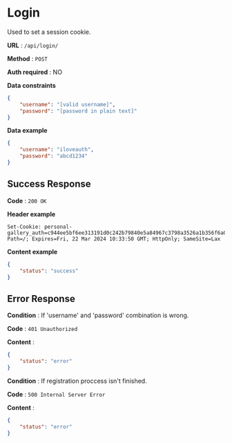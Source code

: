 # Login

Used to set a session cookie.

**URL** : `/api/login/`

**Method** : `POST`

**Auth required** : NO

**Data constraints**

```json
{
    "username": "[valid username]",
    "password": "[password in plain text]"
}
```

**Data example**

```json
{
    "username": "iloveauth",
    "password": "abcd1234"
}
```

## Success Response

**Code** : `200 OK`

**Header example**
````http
Set-Cookie: personal-gallery_auth=c944ee5bf6ee313191d0c242b79840e5a84967c3798a3526a1b356f6a04b; Path=/; Expires=Fri, 22 Mar 2024 10:33:50 GMT; HttpOnly; SameSite=Lax
````

**Content example**

```json
{
    "status": "success"
}
```

## Error Response

**Condition** : If 'username' and 'password' combination is wrong.

**Code** : `401 Unauthorized`

**Content** :

```json
{
    "status": "error"
}
```

**Condition** : If registration proccess isn't finished.

**Code** : `500 Internal Server Error`

**Content** :

```json
{
    "status": "error"
}
```